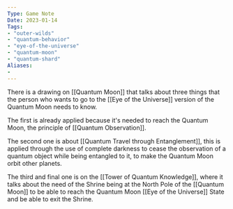 ```yaml
---
Type: Game Note
Date: 2023-01-14
Tags:
- "outer-wilds"
- "quantum-behavior"
- "eye-of-the-universe"
- "quantum-moon"
- "quantum-shard"
Aliases:
- 
---
```

There is a drawing on [[Quantum Moon]] that talks about three things that the person who wants to go to the [[Eye of the Universe]] version of the Quantum Moon needs to know.

The first is already applied because it's needed to reach the Quantum Moon, the principle of [[Quantum Observation]].

The second one is about [[Quantum Travel through Entanglement]], this is applied through the use of complete darkness to cease the observation of a quantum object while being entangled to it, to make the Quantum Moon orbit other planets.

The third and final one is on the [[Tower of Quantum Knowledge]], where it talks about the need of the Shrine being at the North Pole of the [[Quantum Moon]] to be able to reach the Quantum Moon [[Eye of the Universe]] State and be able to exit the Shrine.